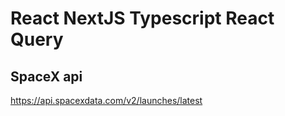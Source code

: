 # React NextJS Typescript React Query

## SpaceX api

<https://api.spacexdata.com/v2/launches/latest>

